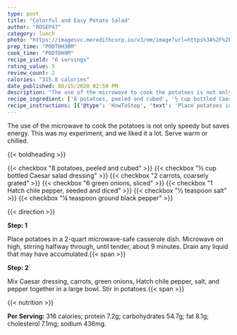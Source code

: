 ```yaml
---
type: post
title: "Colorful and Easy Potato Salad"
author: "ROSEP47"
category: lunch
photo: "https://imagesvc.meredithcorp.io/v3/mm/image?url=https%3A%2F%2Fimages.media-allrecipes.com%2Fuserphotos%2F3973751.jpg"
prep_time: "P0DT0H30M"
cook_time: "P0DT0H9M"
recipe_yield: "6 servings"
rating_value: 5
review_count: 2
calories: "315.8 calories"
date_published: 08/15/2020 02:50 PM
description: "The use of the microwave to cook the potatoes is not only speedy but saves energy. This was my experiment, and we liked it a lot. Serve warm or chilled."
recipe_ingredient: ['8 potatoes, peeled and cubed', '½ cup bottled Caesar salad dressing', '2 carrots, coarsely grated', '6 green onions, sliced', '1 Hatch chile pepper, seeded and diced', '½ teaspoon salt', '¼ teaspoon ground black pepper']
recipe_instructions: [{'@type': 'HowToStep', 'text': 'Place potatoes in a 2-quart microwave-safe casserole dish. Microwave on high, stirring halfway through, until tender, about 9 minutes. Drain any liquid that may have accumulated.\n'}, {'@type': 'HowToStep', 'text': 'Mix Caesar dressing, carrots, green onions, Hatch chile pepper, salt, and pepper together in a large bowl. Stir in potatoes.\n'}]
---
```


The use of the microwave to cook the potatoes is not only speedy but saves energy. This was my experiment, and we liked it a lot. Serve warm or chilled. 

{{< boldheading >}}

{{< checkbox "8  potatoes, peeled and cubed" >}}
{{< checkbox "½ cup bottled Caesar salad dressing" >}}
{{< checkbox "2  carrots, coarsely grated" >}}
{{< checkbox "6  green onions, sliced" >}}
{{< checkbox "1  Hatch chile pepper, seeded and diced" >}}
{{< checkbox "½ teaspoon salt" >}}
{{< checkbox "¼ teaspoon ground black pepper" >}}


{{< direction >}}

**Step: 1**

Place potatoes in a 2-quart microwave-safe casserole dish. Microwave on high, stirring halfway through, until tender, about 9 minutes. Drain any liquid that may have accumulated.{{< span >}}

**Step: 2**

Mix Caesar dressing, carrots, green onions, Hatch chile pepper, salt, and pepper together in a large bowl. Stir in potatoes.{{< span >}}

{{< nutrition >}}

**Per Serving:** 316 calories; protein 7.2g; carbohydrates 54.7g; fat 8.1g; cholesterol 7.1mg; sodium 436mg.